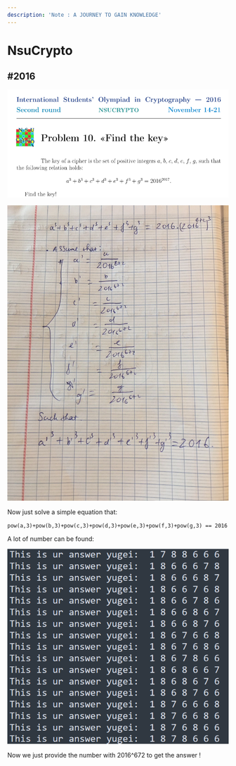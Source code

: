 ```yaml
---
description: 'Note : A JOURNEY TO GAIN KNOWLEDGE'
---
```


# NsuCrypto

## #2016

![](<.gitbook/assets/image (27) (1).png>)

![](<.gitbook/assets/image (36) (1).png>)

Now just solve a simple equation that:

```
pow(a,3)+pow(b,3)+pow(c,3)+pow(d,3)+pow(e,3)+pow(f,3)+pow(g,3) == 2016
```

A lot of number can be found:

&#x20;![](<.gitbook/assets/image (26) (1).png>)

Now we just provide the number with 2016^672 to get the answer !
